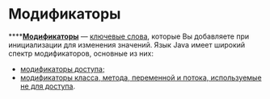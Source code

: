 # Модификаторы

****[**Модификаторы**](http://proglang.su/java/modifiers) — [ключевые слова](http://proglang.su/java/syntax#klyuchevye-slova-v-java), которые Вы добавляете при инициализации для изменения значений. Язык Java имеет широкий спектр модификаторов, основные из них:

* [модификаторы доступа;](modifikatory/modifikatory-dostupa.md)
* [модификаторы класса, метода, переменной и потока, используемые не для доступа](modifikatory/modifikatory-ispolzuemye-ne-dlya-dostupa.md).

